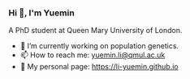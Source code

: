 ### Hi 👋, I'm Yuemin
A PhD student at Queen Mary University of London.</h3>

- 🧬 I’m currently working on population genetics.
- 📫 How to reach me: yuemin.li@qmul.ac.uk
- 📰 My personal page: https://li-yuemin.github.io

